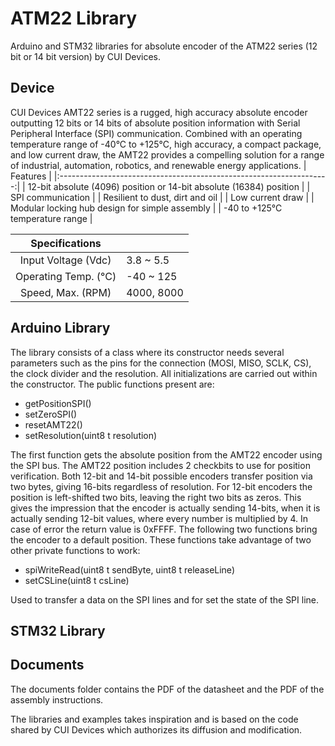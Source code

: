 # ATM22 Library
Arduino and STM32 libraries for absolute encoder of the ATM22 series (12 bit or 14 bit version) by CUI Devices.

## Device
CUI Devices AMT22 series is a rugged, high accuracy absolute encoder outputting 12 bits or 14 bits of absolute position information with Serial Peripheral Interface (SPI) communication. Combined with an operating temperature range of -40°C to +125°C, high accuracy, a compact package, and low current draw, the AMT22 provides a compelling solution for a range of industrial, automation, robotics, and renewable energy applications.
|                               Features                              |
|:-------------------------------------------------------------------:|
| 12-bit absolute (4096) position or 14-bit absolute (16384) position |
| SPI communication                                                   |
| Resilient to dust, dirt and oil                                     |
| Low current draw                                                    |
| Modular locking hub design for simple assembly                      |
| -40 to +125°C temperature range                                     |

|    Specifications    |            |
|:--------------------:|------------|
| Input Voltage (Vdc)  | 3.8 ~ 5.5  |
| Operating Temp. (°C) | -40 ~ 125  |
| Speed, Max. (RPM)    | 4000, 8000 |

## Arduino Library
The library consists of a class where its constructor needs several parameters such as the pins for the connection (MOSI, MISO, SCLK, CS), the clock divider and the resolution.
All initializations are carried out within the constructor.
The public functions present are:
* getPositionSPI()
* setZeroSPI()
* resetAMT22()
* setResolution(uint8 t resolution)

The first function gets the absolute position from the AMT22 encoder using the SPI bus. The AMT22 position includes 2 checkbits to use for position verification. Both 12-bit and 14-bit possible encoders transfer position via two bytes, giving 16-bits regardless of resolution.
For 12-bit encoders the position is left-shifted two bits, leaving the right two bits as zeros. This gives the impression that the encoder is actually sending 14-bits, when it is actually sending 12-bit values, where every number is multiplied by 4.
In case of error the return value is 0xFFFF.
The following two functions bring the encoder to a default position.
These functions take advantage of two other private functions to work:
* spiWriteRead(uint8 t sendByte, uint8 t releaseLine)
* setCSLine(uint8 t csLine)

Used to transfer a data on the SPI lines and for set the state of the SPI line.

## STM32 Library

## Documents
The documents folder contains the PDF of the datasheet and the PDF of the assembly instructions.



The libraries and examples takes inspiration and is based on the code shared by CUI Devices which authorizes its diffusion and modification.
